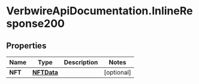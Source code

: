 # VerbwireApiDocumentation.InlineResponse200

## Properties
Name | Type | Description | Notes
------------ | ------------- | ------------- | -------------
**NFT** | [**NFTData**](NFTData.md) |  | [optional] 
